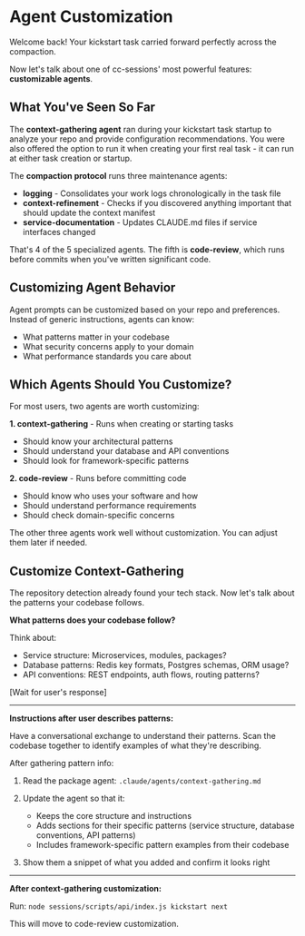 # Agent Customization

Welcome back! Your kickstart task carried forward perfectly across the compaction.

Now let's talk about one of cc-sessions' most powerful features: **customizable agents**.

## What You've Seen So Far

The **context-gathering agent** ran during your kickstart task startup to analyze your repo and provide configuration recommendations. You were also offered the option to run it when creating your first real task - it can run at either task creation or startup.

The **compaction protocol** runs three maintenance agents:
- **logging** - Consolidates your work logs chronologically in the task file
- **context-refinement** - Checks if you discovered anything important that should update the context manifest
- **service-documentation** - Updates CLAUDE.md files if service interfaces changed

That's 4 of the 5 specialized agents. The fifth is **code-review**, which runs before commits when you've written significant code.

## Customizing Agent Behavior

Agent prompts can be customized based on your repo and preferences. Instead of generic instructions, agents can know:
- What patterns matter in your codebase
- What security concerns apply to your domain
- What performance standards you care about

## Which Agents Should You Customize?

For most users, two agents are worth customizing:

**1. context-gathering** - Runs when creating or starting tasks
- Should know your architectural patterns
- Should understand your database and API conventions
- Should look for framework-specific patterns

**2. code-review** - Runs before committing code
- Should know who uses your software and how
- Should understand performance requirements
- Should check domain-specific concerns

The other three agents work well without customization. You can adjust them later if needed.

## Customize Context-Gathering

The repository detection already found your tech stack. Now let's talk about the patterns your codebase follows.

**What patterns does your codebase follow?**

Think about:
- Service structure: Microservices, modules, packages?
- Database patterns: Redis key formats, Postgres schemas, ORM usage?
- API conventions: REST endpoints, auth flows, routing patterns?

[Wait for user's response]

---

**Instructions after user describes patterns:**

Have a conversational exchange to understand their patterns. Scan the codebase together to identify examples of what they're describing.

After gathering pattern info:

1. Read the package agent: `.claude/agents/context-gathering.md`
2. Update the agent so that it:
   - Keeps the core structure and instructions
   - Adds sections for their specific patterns (service structure, database conventions, API patterns)
   - Includes framework-specific pattern examples from their codebase

3. Show them a snippet of what you added and confirm it looks right

---

**After context-gathering customization:**

Run: `node sessions/scripts/api/index.js kickstart next`

This will move to code-review customization.
